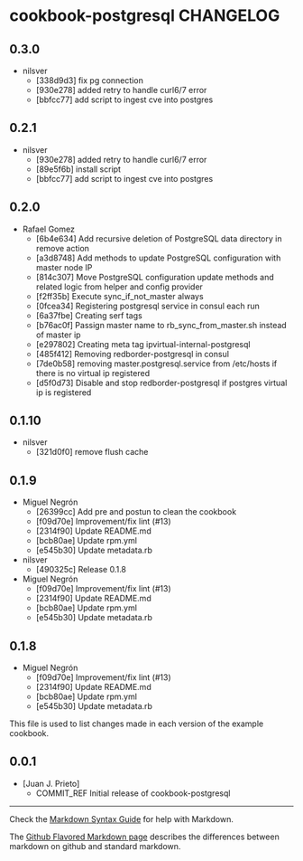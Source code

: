 cookbook-postgresql CHANGELOG
===============

## 0.3.0

  - nilsver
    - [338d9d3] fix pg connection
    - [930e278] added retry to handle curl6/7 error
    - [bbfcc77] add script to ingest cve into postgres

## 0.2.1

  - nilsver
    - [930e278] added retry to handle curl6/7 error
    - [89e5f6b] install script
    - [bbfcc77] add script to ingest cve into postgres

## 0.2.0

  - Rafael Gomez
    - [6b4e634] Add recursive deletion of PostgreSQL data directory in remove action
    - [a3d8748] Add methods to update PostgreSQL configuration with master node IP
    - [814c307] Move PostgreSQL configuration update methods and related logic from helper and config provider
    - [f2ff35b] Execute sync_if_not_master always
    - [0fcea34] Registering postgresql service in consul each run
    - [6a37fbe] Creating serf tags
    - [b76ac0f] Passign master name to rb_sync_from_master.sh instead of master ip
    - [e297802] Creating meta tag ipvirtual-internal-postgresql
    - [485f412] Removing redborder-postgresql in consul
    - [7de0b58] removing master.postgresql.service from /etc/hosts if there is no virtual ip registered
    - [d5f0d73] Disable and stop redborder-postgresql if postgres virtual ip is registered

## 0.1.10

  - nilsver
    - [321d0f0] remove flush cache

## 0.1.9

  - Miguel Negrón
    - [26399cc] Add pre and postun to clean the cookbook
    - [f09d70e] Improvement/fix lint (#13)
    - [2314f90] Update README.md
    - [bcb80ae] Update rpm.yml
    - [e545b30] Update metadata.rb
  - nilsver
    - [490325c] Release 0.1.8
  - Miguel Negrón
    - [f09d70e] Improvement/fix lint (#13)
    - [2314f90] Update README.md
    - [bcb80ae] Update rpm.yml
    - [e545b30] Update metadata.rb

## 0.1.8

  - Miguel Negrón
    - [f09d70e] Improvement/fix lint (#13)
    - [2314f90] Update README.md
    - [bcb80ae] Update rpm.yml
    - [e545b30] Update metadata.rb

This file is used to list changes made in each version of the example cookbook.

0.0.1
-----
- [Juan J. Prieto]
  - COMMIT_REF Initial release of cookbook-postgresql

- - -
Check the [Markdown Syntax Guide](http://daringfireball.net/projects/markdown/syntax) for help with Markdown.

The [Github Flavored Markdown page](http://github.github.com/github-flavored-markdown/) describes the differences between markdown on github and standard markdown.
